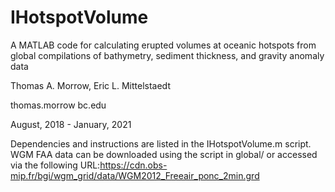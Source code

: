 # IHotspotVolume
A MATLAB code for calculating erupted volumes at oceanic hotspots from global compilations of bathymetry, sediment thickness, and gravity anomaly data

Thomas A. Morrow,
Eric L. Mittelstaedt

thomas.morrow <at> bc.edu

August, 2018 - January, 2021

Dependencies and instructions are listed in the IHotspotVolume.m script. WGM FAA data can be downloaded using the script in global/ or accessed via the following URL:https://cdn.obs-mip.fr/bgi/wgm_grid/data/WGM2012_Freeair_ponc_2min.grd
